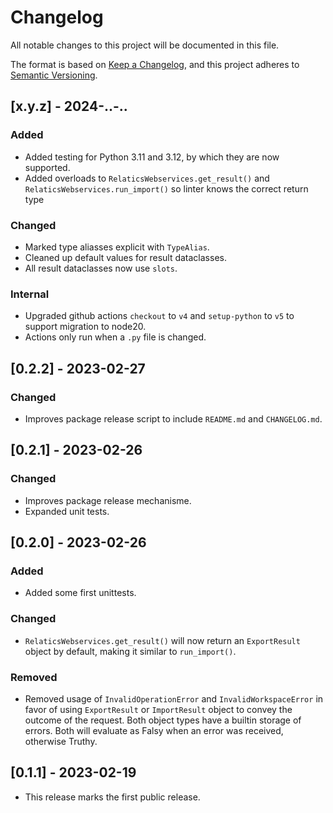 # Changelog

All notable changes to this project will be documented in this file.

The format is based on [Keep a Changelog](https://keepachangelog.com/en/1.0.0/),
and this project adheres to [Semantic Versioning](https://semver.org/spec/v2.0.0.html).

## [x.y.z] - 2024-..-..

### Added

- Added testing for Python 3.11 and 3.12, by which they are now supported.
- Added overloads to `RelaticsWebservices.get_result()` and `RelaticsWebservices.run_import()` so linter knows the correct return type

### Changed

- Marked type aliasses explicit with `TypeAlias`.
- Cleaned up default values for result dataclasses.
- All result dataclasses now use `slots`.

### Internal

- Upgraded github actions `checkout` to `v4` and `setup-python` to `v5` to support migration to node20.
- Actions only run when a `.py` file is changed.

## [0.2.2] - 2023-02-27

### Changed

- Improves package release script to include `README.md` and `CHANGELOG.md`.

## [0.2.1] - 2023-02-26

### Changed

- Improves package release mechanisme.
- Expanded unit tests.

## [0.2.0] - 2023-02-26

### Added

- Added some first unittests.

### Changed

- `RelaticsWebservices.get_result()` will now return an `ExportResult` object by default, making it similar to
  `run_import()`.

### Removed

- Removed usage of `InvalidOperationError` and `InvalidWorkspaceError` in favor of using `ExportResult` or
  `ImportResult` object to convey the outcome of the request. Both object types have a builtin storage of errors. Both
  will evaluate as Falsy when an error was received, otherwise Truthy.

## [0.1.1] - 2023-02-19

- This release marks the first public release.
